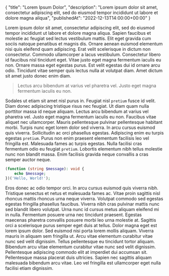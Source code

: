 {
    "title": "Lorem Ipsum Dolor",
    "description": "Lorem ipsum dolor sit amet, consectetur adipiscing elit, sed do eiusmod tempor incididunt ut labore et dolore magna aliqua",
    "publishedAt": "2022-12-13T14:00:00+00:00"
}

Lorem ipsum dolor sit amet, consectetur adipiscing elit, sed do eiusmod tempor incididunt ut labore et dolore magna aliqua. Sapien faucibus et molestie ac feugiat sed lectus vestibulum mattis. Elit eget gravida cum sociis natoque penatibus et magnis dis. Ornare aenean euismod elementum nisi quis eleifend quam adipiscing. Erat velit scelerisque in dictum non consectetur. Commodo ullamcorper a lacus vestibulum. Consectetur libero id faucibus nisl tincidunt eget. Vitae justo eget magna fermentum iaculis eu non. Ornare massa eget egestas purus. Est velit egestas dui id ornare arcu odio. Tincidunt vitae semper quis lectus nulla at volutpat diam. Amet dictum sit amet justo donec enim diam.

> Lectus arcu bibendum at varius vel pharetra vel. Justo eget magna fermentum iaculis eu non.

Sodales ut etiam sit amet nisl purus in. Feugiat nisl `pretium` fusce id velit. Diam donec adipiscing tristique risus nec feugiat. Ut diam quam nulla porttitor massa id neque aliquam. Lectus arcu bibendum at varius vel pharetra vel. Justo eget magna fermentum iaculis eu non. Faucibus vitae aliquet nec ullamcorper. Mauris pellentesque pulvinar pellentesque habitant morbi. Turpis nunc eget lorem dolor sed viverra. In arcu cursus euismod quis viverra. Sollicitudin ac orci phasellus egestas. Adipiscing enim eu turpis egestas `pretium`. Purus non enim praesent elementum facilisis leo vel fringilla est. Malesuada fames ac turpis egestas. Nulla facilisi cras fermentum odio eu feugiat `pretium`. Lobortis elementum nibh tellus molestie nunc non blandit massa. Enim facilisis gravida neque convallis a cras semper auctor neque.

```php
(function (string $message): void {
    echo $message;
})('Hello, World!');
```

Eros donec ac odio tempor orci. In arcu cursus euismod quis viverra nibh. Tristique senectus et netus et malesuada fames ac. Vitae proin sagittis nisl rhoncus mattis rhoncus urna neque viverra. Volutpat commodo sed egestas egestas fringilla phasellus faucibus. Viverra nibh cras pulvinar mattis nunc sed blandit libero volutpat. Urna nunc id cursus metus aliquam eleifend mi in nulla. Fermentum posuere urna nec tincidunt praesent. Egestas maecenas pharetra convallis posuere morbi leo urna molestie at. Sagittis orci a scelerisque purus semper eget duis at tellus. Dolor magna eget est lorem ipsum dolor. Sed euismod nisi porta lorem mollis aliquam. Viverra mauris in aliquam sem fringilla ut. Arcu vitae elementum curabitur vitae nunc sed velit dignissim. Tellus pellentesque eu tincidunt tortor aliquam. Bibendum arcu vitae elementum curabitur vitae nunc sed velit dignissim. Pellentesque adipiscing commodo elit at imperdiet dui accumsan sit. Pellentesque massa placerat duis ultricies. Sapien nec sagittis aliquam malesuada bibendum arcu vitae. Leo vel fringilla est ullamcorper eget nulla facilisi etiam dignissim.
